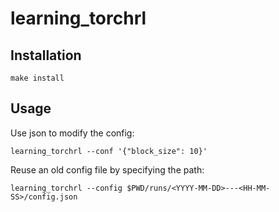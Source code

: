# learning_torchrl

## Installation


```
make install
```

## Usage

Use json to modify the config:

```
learning_torchrl --conf '{"block_size": 10}'
```

Reuse an old config file by specifying the path:

```
learning_torchrl --config $PWD/runs/<YYYY-MM-DD>---<HH-MM-SS>/config.json
```
